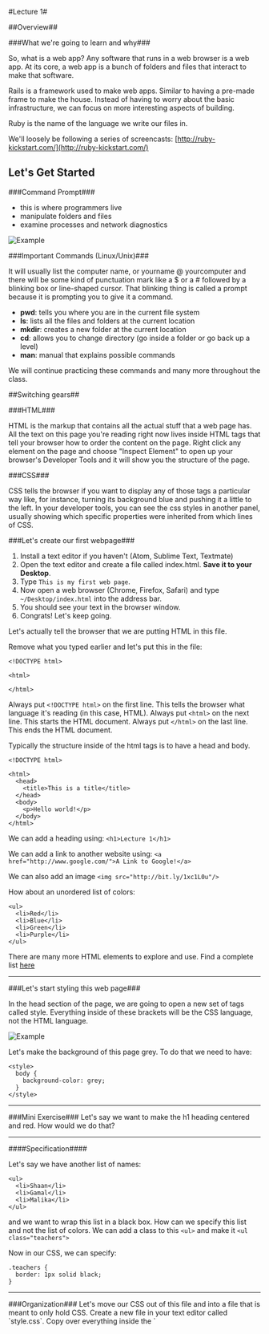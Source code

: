 #Lecture 1#

##Overview##

###What we're going to learn and why###

So, what is a web app? Any software that runs in a web browser is a web app. At its core, a web app is a bunch of folders and files that interact to make that software.

Rails is a framework used to make web apps. Similar to having a pre-made frame to make the house. Instead of having to worry about the basic infrastructure, we can focus on more interesting aspects of building.

Ruby is the name of the language we write our files in.

We'll loosely be following a series of screencasts: [http://ruby-kickstart.com/](http://ruby-kickstart.com/)

## Let's Get Started

###Command Prompt###

* this is where programmers live
* manipulate folders and files
* examine processes and network diagnostics

![Example](http://upload.wikimedia.org/wikipedia/commons/2/29/Linux_command-line._Bash._GNOME_Terminal._screenshot.png)

###Important Commands (Linux/Unix)###

It will usually list the computer name, or yourname @ yourcomputer and there will be some kind of punctuation mark like a $ or a # followed by a blinking box or line-shaped cursor. That blinking thing is called a prompt because it is prompting you to give it a command.

* **pwd**: tells you where you are in the current file system
* **ls**: lists all the files and folders at the current location
* **mkdir**: creates a new folder at the current location
* **cd**: allows you to change directory (go inside a folder or go back up a level)
* **man**: manual that explains possible commands

We will continue practicing these commands and many more throughout the class.

##Switching gears##

###HTML###

HTML is the markup that contains all the actual stuff that a web page has. All the text on this page you're reading right now lives inside HTML tags that tell your browser how to order the content on the page. Right click any element on the page and choose "Inspect Element" to open up your browser's Developer Tools and it will show you the structure of the page.

###CSS###

CSS tells the browser if you want to display any of those tags a particular way like, for instance, turning its background blue and pushing it a little to the left. In your developer tools, you can see the css styles in another panel, usually showing which specific properties were inherited from which lines of CSS.

###Let's create our first webpage###

1. Install a text editor if you haven't (Atom, Sublime Text, Textmate)
2. Open the text editor and create a file called index.html. **Save it to your Desktop**.
3. Type `This is my first web page`.
4. Now open a web browser (Chrome, Firefox, Safari) and type `~/Desktop/index.html` into the address bar.
5. You should see your text in the browser window.
6. Congrats! Let's keep going.

Let's actually tell the browser that we are putting HTML in this file.

Remove what you typed earlier and let's put this in the file:
```
<!DOCTYPE html>

<html>

</html>
```

Always put `<!DOCTYPE html>` on the first line. This tells the browser what language it's reading (in this case, HTML). Always put `<html>` on the next line. This starts the HTML document. Always put `</html>` on the last line. This ends the HTML document.

Typically the structure inside of the html tags is to have a head and body.

```
<!DOCTYPE html>

<html>
  <head>
    <title>This is a title</title>
  </head>
  <body>
    <p>Hello world!</p>
  </body>
</html>
```

We can add a heading using: `<h1>Lecture 1</h1>`

We can add a link to another website using: `<a href="http://www.google.com/">A Link to Google!</a>`

We can also add an image `<img src="http://bit.ly/1xc1L0u"/>`

How about an unordered list of colors:
```
<ul>
  <li>Red</li>
  <li>Blue</li>
  <li>Green</li>
  <li>Purple</li>
</ul>
```

There are many more HTML elements to explore and use. Find a complete list [here](https://developer.mozilla.org/en-US/docs/Web/Guide/HTML/HTML5/HTML5_element_list)

<hr>

###Let's start styling this web page###

In the head section of the page, we are going to open a new set of tags called style. Everything inside of these brackets will be the CSS language, not the HTML language.

![Example](http://bit.ly/13s9rh5)

Let's make the background of this page grey. To do that we need to have:

```
<style>
  body {
    background-color: grey;
  }
</style>
```
<hr>

###Mini Exercise###
Let's say we want to make the h1 heading centered and red. How would we do that?

<hr>

####Specification####

Let's say we have another list of names:
```
<ul>
  <li>Shaan</li>
  <li>Gamal</li>
  <li>Malika</li>
</ul>
```
and we want to wrap this list in a black box. How can we specify this list and not the list of colors. We can add a class to this `<ul>` and make it `<ul class="teachers">`

Now in our CSS, we can specify:
```
.teachers {
  border: 1px solid black;
}
```
<hr>
###Organization###
Let's move our CSS out of this file and into a file that is meant to only hold CSS.
Create a new file in your text editor called `style.css`. Copy over everything inside the `<style>` tag into the new file.

Now, remove the `<style>` tag and instead put `<link rel="stylesheet" name="text/css" href="style.css">`

So now we have a HTML file and a CSS file.

<hr>
Practice
* [Shaw Howe's Tutorials](http://learn.shayhowe.com/html-css/building-your-first-web-page/): Highly recommended
* [CodeAcademy Lesson](http://www.codecademy.com/tracks/web): If you have time
* [Odin Project](http://www.theodinproject.com/web-development-101/html-and-css-basics): Bonus material
